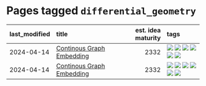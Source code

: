# Pages tagged `differential_geometry`

|last_modified|title|est. idea maturity|tags
|:---|:---|---:|:---|
|2024-04-14|[Continous Graph Embedding](../semantic_space_geometry.md)|2332|[![](https://img.shields.io/badge/tag-differential_geometry-f76896)](../tags/differential_geometry.md) [![](https://img.shields.io/badge/tag-experimental-b08442)](../tags/experimental.md) [![](https://img.shields.io/badge/tag-gnn-0e5ec)](../tags/gnn.md) [![](https://img.shields.io/badge/tag-ricci_tensor-36f98)](../tags/ricci_tensor.md) [![](https://img.shields.io/badge/tag-riemannian_geometry-3a9a4f)](../tags/riemannian_geometry.md) [![](https://img.shields.io/badge/tag-topology-d9f12f)](../tags/topology.md)|
|2024-04-14|[Continous Graph Embedding](../continuous_graph_embedding.md)|2332|[![](https://img.shields.io/badge/tag-differential_geometry-f76896)](../tags/differential_geometry.md) [![](https://img.shields.io/badge/tag-experimental-b08442)](../tags/experimental.md) [![](https://img.shields.io/badge/tag-gnn-0e5ec)](../tags/gnn.md) [![](https://img.shields.io/badge/tag-ricci_tensor-36f98)](../tags/ricci_tensor.md) [![](https://img.shields.io/badge/tag-riemannian_geometry-3a9a4f)](../tags/riemannian_geometry.md) [![](https://img.shields.io/badge/tag-topology-d9f12f)](../tags/topology.md)|